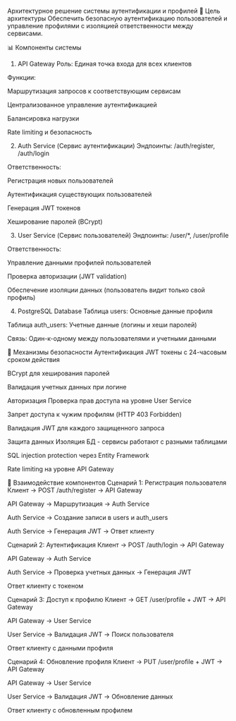 Архитектурное решение системы аутентификации и профилей
🎯 Цель архитектуры
Обеспечить безопасную аутентификацию пользователей и управление профилями с изоляцией ответственности между сервисами.

📊 Компоненты системы
1. API Gateway
Роль: Единая точка входа для всех клиентов

Функции:

Маршрутизация запросов к соответствующим сервисам

Централизованное управление аутентификацией

Балансировка нагрузки

Rate limiting и безопасность

2. Auth Service (Сервис аутентификации)
Эндпоинты: /auth/register, /auth/login

Ответственность:

Регистрация новых пользователей

Аутентификация существующих пользователей

Генерация JWT токенов

Хеширование паролей (BCrypt)

3. User Service (Сервис пользователей)
Эндпоинты: /user/*, /user/profile

Ответственность:

Управление данными профилей пользователей

Проверка авторизации (JWT validation)

Обеспечение изоляции данных (пользователь видит только свой профиль)

4. PostgreSQL Database
Таблица users: Основные данные профиля

Таблица auth_users: Учетные данные (логины и хеши паролей)

Связь: Один-к-одному между пользователями и учетными данными

🔐 Механизмы безопасности
Аутентификация
JWT токены с 24-часовым сроком действия

BCrypt для хеширования паролей

Валидация учетных данных при логине

Авторизация
Проверка прав доступа на уровне User Service

Запрет доступа к чужим профилям (HTTP 403 Forbidden)

Валидация JWT для каждого защищенного запроса

Защита данных
Изоляция БД - сервисы работают с разными таблицами

SQL injection protection через Entity Framework

Rate limiting на уровне API Gateway

🔄 Взаимодействие компонентов
Сценарий 1: Регистрация пользователя
Клиент → POST /auth/register → API Gateway

API Gateway → Маршрутизация → Auth Service

Auth Service → Создание записи в users и auth_users

Auth Service → Генерация JWT → Ответ клиенту

Сценарий 2: Аутентификация
Клиент → POST /auth/login → API Gateway

API Gateway → Auth Service

Auth Service → Проверка учетных данных → Генерация JWT

Ответ клиенту с токеном

Сценарий 3: Доступ к профилю
Клиент → GET /user/profile + JWT → API Gateway

API Gateway → User Service

User Service → Валидация JWT → Поиск пользователя

Ответ клиенту с данными профиля

Сценарий 4: Обновление профиля
Клиент → PUT /user/profile + JWT → API Gateway

API Gateway → User Service

User Service → Валидация JWT → Обновление данных

Ответ клиенту с обновленным профилем